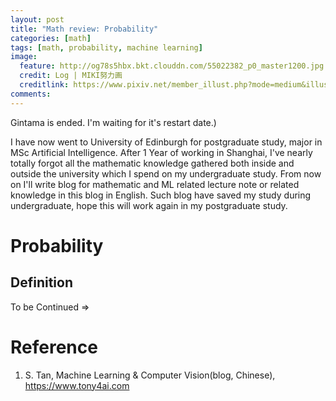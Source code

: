 ```yaml
---
layout: post
title: "Math review: Probability"
categories: [math]
tags: [math, probability, machine learning]
image: 
  feature: http://og78s5hbx.bkt.clouddn.com/55022382_p0_master1200.jpg
  credit: Log | MIKI努力画
  creditlink: https://www.pixiv.net/member_illust.php?mode=medium&illust_id=55022382
comments: 
---
```

Gintama is ended. I'm waiting for it's restart date.) 

I have now went to University of Edinburgh for postgraduate study, major in MSc Artificial Intelligence. After 1 Year of working in Shanghai, I've nearly totally forgot all the mathematic knowledge gathered both inside and outside the university which I spend on my undergraduate study. From now on I'll write blog for mathematic and ML related lecture note or related knowledge in this blog in English. Such blog have saved my study during undergraduate, hope this will work again in my postgraduate study.

# Probability


## Definition
To be Continued =>




# Reference

1. S. Tan, Machine Learning & Computer Vision(blog, Chinese), https://www.tony4ai.com
